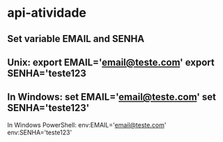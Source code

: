 # api-atividade

Set variable EMAIL and SENHA
---
Unix:
  export EMAIL='email@teste.com'
  export SENHA='teste123
---
In Windows:
  set EMAIL='email@teste.com'
  set SENHA='teste123'
---
In Windows PowerShell:
  env:EMAIL='email@teste.com'
  env:SENHA='teste123'
